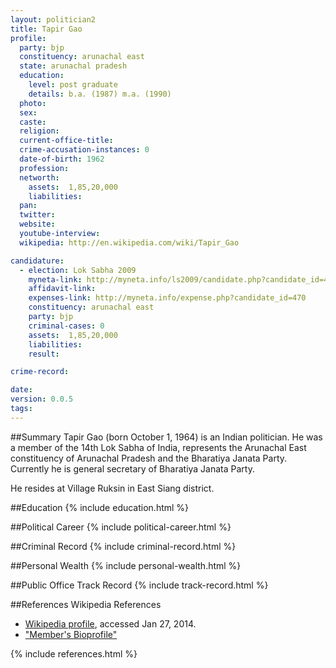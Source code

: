 ```yaml
---
layout: politician2
title: Tapir Gao
profile: 
  party: bjp
  constituency: arunachal east
  state: arunachal pradesh
  education: 
    level: post graduate
    details: b.a. (1987) m.a. (1990)
  photo: 
  sex: 
  caste: 
  religion: 
  current-office-title: 
  crime-accusation-instances: 0
  date-of-birth: 1962
  profession: 
  networth: 
    assets:  1,85,20,000
    liabilities: 
  pan: 
  twitter: 
  website: 
  youtube-interview: 
  wikipedia: http://en.wikipedia.com/wiki/Tapir_Gao

candidature: 
  - election: Lok Sabha 2009
    myneta-link: http://myneta.info/ls2009/candidate.php?candidate_id=470
    affidavit-link: 
    expenses-link: http://myneta.info/expense.php?candidate_id=470
    constituency: arunachal east 
    party: bjp
    criminal-cases: 0
    assets:  1,85,20,000
    liabilities: 
    result:  

crime-record: 

date: 
version: 0.0.5
tags: 
---
```

##Summary
Tapir Gao (born October 1, 1964) is an Indian politician. He was a member of the 14th Lok Sabha of India, represents the Arunachal East constituency of Arunachal Pradesh and the Bharatiya Janata Party. Currently he is general secretary of Bharatiya Janata Party.

He resides at Village Ruksin in East Siang district.


##Education
{% include education.html %}


##Political Career
{% include political-career.html %}


##Criminal Record
{% include criminal-record.html %}


##Personal Wealth
{% include personal-wealth.html %}


##Public Office Track Record
{% include track-record.html %}


##References
Wikipedia References
- [Wikipedia profile]({{page.profile.wikipedia}}), accessed Jan 27, 2014.
- ["Member's Bioprofile"][wiki1]

[wiki1]: http://164.100.47.132/LssNew/members/former_Biography.aspx?mpsno=3973


{% include references.html %}